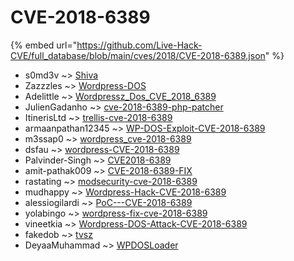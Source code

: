 # CVE-2018-6389
{% embed url="https://github.com/Live-Hack-CVE/full_database/blob/main/cves/2018/CVE-2018-6389.json" %}

* s0md3v ~> [Shiva](https://www.alice-snow.ru/2018/database/cve-2018-6389/shiva-s0md3v)
* Zazzzles ~> [Wordpress-DOS](https://www.alice-snow.ru/2018/database/cve-2018-6389/wordpress-dos-zazzzles)
* Adelittle ~> [Wordpressz_Dos_CVE_2018_6389](https://www.alice-snow.ru/2018/database/cve-2018-6389/wordpressz_dos_cve_2018_6389-adelittle)
* JulienGadanho ~> [cve-2018-6389-php-patcher](https://www.alice-snow.ru/2018/database/cve-2018-6389/cve-2018-6389-php-patcher-juliengadanho)
* ItinerisLtd ~> [trellis-cve-2018-6389](https://www.alice-snow.ru/2018/database/cve-2018-6389/trellis-cve-2018-6389-itinerisltd)
* armaanpathan12345 ~> [WP-DOS-Exploit-CVE-2018-6389](https://www.alice-snow.ru/2018/database/cve-2018-6389/wp-dos-exploit-cve-2018-6389-armaanpathan12345)
* m3ssap0 ~> [wordpress_cve-2018-6389](https://www.alice-snow.ru/2018/database/cve-2018-6389/wordpress_cve-2018-6389-m3ssap0)
* dsfau ~> [wordpress-CVE-2018-6389](https://www.alice-snow.ru/2018/database/cve-2018-6389/wordpress-cve-2018-6389-dsfau)
* Palvinder-Singh ~> [CVE2018-6389](https://www.alice-snow.ru/2018/database/cve-2018-6389/cve2018-6389-palvinder-singh)
* amit-pathak009 ~> [CVE-2018-6389-FIX](https://www.alice-snow.ru/2018/database/cve-2018-6389/cve-2018-6389-fix-amit-pathak009)
* rastating ~> [modsecurity-cve-2018-6389](https://www.alice-snow.ru/2018/database/cve-2018-6389/modsecurity-cve-2018-6389-rastating)
* mudhappy ~> [Wordpress-Hack-CVE-2018-6389](https://www.alice-snow.ru/2018/database/cve-2018-6389/wordpress-hack-cve-2018-6389-mudhappy)
* alessiogilardi ~> [PoC---CVE-2018-6389](https://www.alice-snow.ru/2018/database/cve-2018-6389/poc---cve-2018-6389-alessiogilardi)
* yolabingo ~> [wordpress-fix-cve-2018-6389](https://www.alice-snow.ru/2018/database/cve-2018-6389/wordpress-fix-cve-2018-6389-yolabingo)
* vineetkia ~> [Wordpress-DOS-Attack-CVE-2018-6389](https://www.alice-snow.ru/2018/database/cve-2018-6389/wordpress-dos-attack-cve-2018-6389-vineetkia)
* fakedob ~> [tvsz](https://www.alice-snow.ru/2018/database/cve-2018-6389/tvsz-fakedob)
* DeyaaMuhammad ~> [WPDOSLoader](https://www.alice-snow.ru/2018/database/cve-2018-6389/wpdosloader-deyaamuhammad)